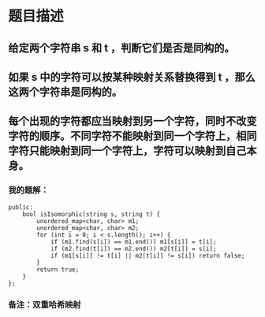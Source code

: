 # 题目描述
## 给定两个字符串 s 和 t ，判断它们是否是同构的。
## 如果 s 中的字符可以按某种映射关系替换得到 t ，那么这两个字符串是同构的。
## 每个出现的字符都应当映射到另一个字符，同时不改变字符的顺序。不同字符不能映射到同一个字符上，相同字符只能映射到同一个字符上，字符可以映射到自己本身。
### 我的题解：
```class Solution {
public:
    bool isIsomorphic(string s, string t) {
        unordered_map<char, char> m1;
        unordered_map<char, char> m2;
        for (int i = 0; i < s.length(); i++) {
            if (m1.find(s[i]) == m1.end()) m1[s[i]] = t[i];
            if (m2.find(t[i]) == m2.end()) m2[t[i]] = s[i];
            if (m1[s[i]] != t[i] || m2[t[i]] != s[i]) return false;
        }
        return true;
    }
};
```
### **备注**：双重哈希映射